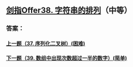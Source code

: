## [剑指Offer38. 字符串的排列](https://leetcode-cn.com/problems/merge-two-sorted-lists/)（中等）





### 答案：



#### [上一题（37. 序列化二叉树）(困难)](https://github.com/sdwwld/leetCode/blob/master/src/main/java/com/wld/java/offer/剑指Offer37.md)

#### [下一题（39. 数组中出现次数超过一半的数字）(简单)](https://github.com/sdwwld/leetCode/blob/master/src/main/java/com/wld/java/offer/剑指Offer39.md)